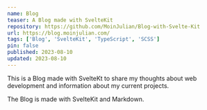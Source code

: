 ```yaml
---
name: Blog
teaser: A Blog made with SvelteKit
repository: https://github.com/MoinJulian/Blog-with-Svelte-Kit
url: https://blog.moinjulian.com/
tags: ['Blog', 'SvelteKit', 'TypeScript', 'SCSS']
pin: false
published: 2023-08-10
updated: 2023-08-10
---
```


This is a Blog made with SvelteKt to share my thoughts about web development and information about my current projects.

The Blog is made with SvelteKit and Markdown.
